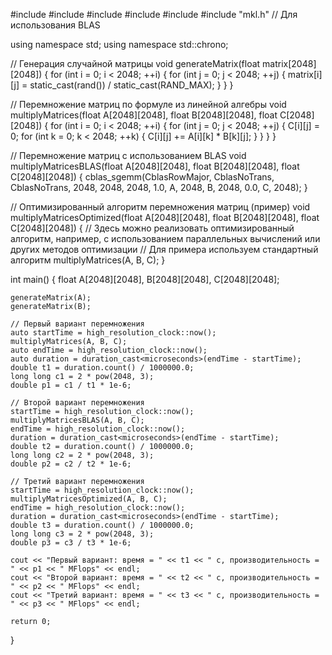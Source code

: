 #include <iostream>
#include <fstream>
#include <ctime>
#include <cstdlib>
#include <chrono>
#include "mkl.h" // Для использования BLAS

using namespace std;
using namespace std::chrono;

// Генерация случайной матрицы
void generateMatrix(float matrix[2048][2048]) {
    for (int i = 0; i < 2048; ++i) {
        for (int j = 0; j < 2048; ++j) {
            matrix[i][j] = static_cast<float>(rand()) / static_cast<float>(RAND_MAX);
        }
    }
}

// Перемножение матриц по формуле из линейной алгебры
void multiplyMatrices(float A[2048][2048], float B[2048][2048], float C[2048][2048]) {
    for (int i = 0; i < 2048; ++i) {
        for (int j = 0; j < 2048; ++j) {
            C[i][j] = 0;
            for (int k = 0; k < 2048; ++k) {
                C[i][j] += A[i][k] * B[k][j];
            }
        }
    }
}

// Перемножение матриц с использованием BLAS
void multiplyMatricesBLAS(float A[2048][2048], float B[2048][2048], float C[2048][2048]) {
    cblas_sgemm(CblasRowMajor, CblasNoTrans, CblasNoTrans,
                2048, 2048, 2048,
                1.0, A, 2048, B, 2048,
                0.0, C, 2048);
}

// Оптимизированный алгоритм перемножения матриц (пример)
void multiplyMatricesOptimized(float A[2048][2048], float B[2048][2048], float C[2048][2048]) {
    // Здесь можно реализовать оптимизированный алгоритм, например, с использованием параллельных вычислений или других методов оптимизации
    // Для примера используем стандартный алгоритм
    multiplyMatrices(A, B, C);
}

int main() {
    float A[2048][2048], B[2048][2048], C[2048][2048];

    generateMatrix(A);
    generateMatrix(B);

    // Первый вариант перемножения
    auto startTime = high_resolution_clock::now();
    multiplyMatrices(A, B, C);
    auto endTime = high_resolution_clock::now();
    auto duration = duration_cast<microseconds>(endTime - startTime);
    double t1 = duration.count() / 1000000.0;
    long long c1 = 2 * pow(2048, 3);
    double p1 = c1 / t1 * 1e-6;

    // Второй вариант перемножения
    startTime = high_resolution_clock::now();
    multiplyMatricesBLAS(A, B, C);
    endTime = high_resolution_clock::now();
    duration = duration_cast<microseconds>(endTime - startTime);
    double t2 = duration.count() / 1000000.0;
    long long c2 = 2 * pow(2048, 3);
    double p2 = c2 / t2 * 1e-6;

    // Третий вариант перемножения
    startTime = high_resolution_clock::now();
    multiplyMatricesOptimized(A, B, C);
    endTime = high_resolution_clock::now();
    duration = duration_cast<microseconds>(endTime - startTime);
    double t3 = duration.count() / 1000000.0;
    long long c3 = 2 * pow(2048, 3);
    double p3 = c3 / t3 * 1e-6;

    cout << "Первый вариант: время = " << t1 << " с, производительность = " << p1 << " MFlops" << endl;
    cout << "Второй вариант: время = " << t2 << " с, производительность = " << p2 << " MFlops" << endl;
    cout << "Третий вариант: время = " << t3 << " с, производительность = " << p3 << " MFlops" << endl;

    return 0;
}
